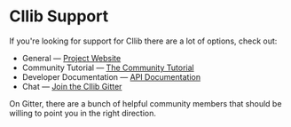 # CIlib Support

If you're looking for support for CIlib there are a lot of options, check out:

* General &mdash; [Project Website](https://cilib.net)
* Community Tutorial &mdash; [The Community Tutorial](https://flight-manual.atom.io)
* Developer Documentation &mdash; [API Documentation](https://cilib.net/api/cilib)
* Chat &mdash; [Join the CIlib Gitter](https://gitter.im/cirg-up/cilib)

On Gitter, there are a bunch of helpful community members that should be willing to point you in the right direction.
